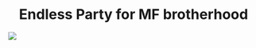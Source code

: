 <h1 align="center">Endless Party for MF brotherhood</h1>
<p>
  <img src="https://img.shields.io/badge/version-1.0.0-blue.svg?cacheSeconds=2592000" />
</p>
